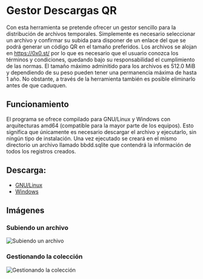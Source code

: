 # Gestor Descargas QR
Con esta herramienta se pretende ofrecer un gestor sencillo para la distribución de archivos temporales. Simplemente es necesario seleccionar un archivo y confirmar su subida para disponer de un enlace del que se podrá generar un código QR en el tamaño preferidos. Los archivos se alojan en https://0x0.st/ por lo que es necesario que el usuario conozca los términos y condiciones, quedando bajo su responsabilidad el cumplimiento de las normas.
El tamaño máximo adminitido para los archivos es 512.0 MiB y dependiendo de su peso pueden tener una permanencia máxima de hasta 1 año. No obstante, a través de la herramienta también es posible eliminarlo antes de que caduquen. 

## Funcionamiento
El programa se ofrece compilado para GNU/Linux y Windows con arquitecturas amd64 (compatible para la mayor parte de los equipos). Esto significa que únicamente es necesario descargar el archivo y ejecutarlo, sin ningún tipo de instalación. Una vez ejecutado se creará en el mismo directorio un archivo llamado bbdd.sqlite que contendrá la información de todos los registros creados.

## Descarga:
- [GNU/Linux](https://go.dev/)
- [Windows](https://go.dev/)

## Imágenes
### Subiendo un archivo
![Subiendo un archivo](https://i.imgur.com/dcCvKZH.png "Subiendo un archivo")
### Gestionando la colección
![Gestionando la colección](https://i.imgur.com/UUQi2Zf.png "Gestionando la colección")
